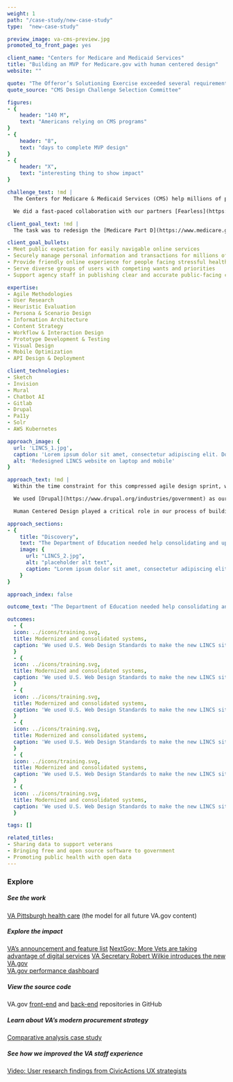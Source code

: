 ```yaml
---
weight: 1
path: "/case-study/new-case-study"
type:  "new-case-study"

preview_image: va-cms-preview.jpg
promoted_to_front_page: yes

client_name: "Centers for Medicare and Medicaid Services"
title: "Building an MVP for Medicare.gov with human centered design"
website: ""

quote: "The Offeror’s Solutioning Exercise exceeded several requirements … This gives the Government confidence the Offeror will exceed most contract objectives as well. The overall rating for this factor is Excellent."
quote_source: "CMS Design Challenge Selection Committee"

figures:
- {
    header: "140 M",
    text: "Americans relying on CMS programs"
}
- {
    header: "8",
    text: "days to complete MVP design"
}
- {
    header: "X",
    text: "interesting thing to show impact"
}

challenge_text: !md |
  The Centers for Medicare & Medicaid Services (CMS) help millions of people every year find and enroll in health care programs. Planning a large-scale web and content management project to improve the customer experience of their multiple websites, the agency launched a design challenge for the vendors that were finalists for the contract.

  We did a fast-paced collaboration with our partners [Fearless](https://fearless.tech/) and [KPMG](https://www.kpmg.us/) to submit deliverables in just 8 business days (including page designs, content recommendations, an API, and a clickable prototype with a smart chatbot). Our team won the challenge because the agency saw we could help them achieve their goal to better serve Medicare beneficiaries.

client_goal_text: !md |
  The task was to redesign the [Medicare Part D](https://www.medicare.gov/drug-coverage-part-d) section of the medicare.gov website, which helps people understand insurance options for their medication needs. For all their digital platforms, CMS needs to: 

client_goal_bullets:
- Meet public expectation for easily navigable online services
- Securely manage personal information and transactions for millions of beneficiaries
- Provide friendly online experience for people facing stressful health situations
- Serve diverse groups of users with competing wants and priorities
- Support agency staff in publishing clear and accurate public-facing content

expertise:
- Agile Methodologies
- User Research
- Heuristic Evaluation
- Persona & Scenario Design
- Information Architecture
- Content Strategy
- Workflow & Interaction Design
- Prototype Development & Testing
- Visual Design
- Mobile Optimization
- API Design & Deployment

client_technologies:
- Sketch
- Invision
- Mural
- Chatbot AI
- Gitlab
- Drupal
- Pa11y
- Solr
- AWS Kubernetes

approach_image: {
  url: 'LINCS_1.jpg', 
  caption: 'Lorem ipsum dolor sit amet, consectetur adipiscing elit. Donec eros eros, efficitur ac libero in, venenatis efficitur libero. Vivamus ullamcorper non nisl eget faucibus.', 
  alt: 'Redesigned LINCS website on laptop and mobile'
}

approach_text: !md | 
  Within the time constraint for this compressed agile design sprint, we conducted lean versions of the activities we would normally do to make sure the site was effective for Medicare recipients. Daily collaboration among all team members, from Design to DevOps to Developers, allowed us to quickly test and iterate on every step. 

  We used [Drupal](https://www.drupal.org/industries/government) as our preferred open source platform and the [CMS design system](https://design.cms.gov/), which builds on the U.S. Web Design System. Together, these tools provide a solid foundation for accessible [government websites](https://medium.com/civicactions/4-ways-to-improve-government-accessibility-through-open-source-8e20fabc7281) — a key goal for agencies like CMS that serve diverse and aging populations.

  Human Centered Design played a critical role in our process of building a site that would be intuitive and useful to older Americans seeking information about their drug coverage options.

approach_sections:
- {
    title: "Discovery",
    text: "The Department of Education needed help consolidating and updating the collection of websites for the Literacy and Information Communication System (LINCS), which supports adult education practitioners in their goal of helping adult learners transition to post-secondary education and 21st-century jobs",
    image: {
      url: "LINCS_2.jpg",
      alt: "placeholder alt text",
      caption: "Lorem ipsum dolor sit amet, consectetur adipiscing elit. Donec eros eros, efficitur ac libero in, venenatis efficitur libero."
    }
}

approach_index: false

outcome_text: "The Department of Education needed help consolidating and updating the collection of websites for the Literacy and Information Communication System (LINCS)."

outcomes:
  - {
  icon: ../icons/training.svg,
  title: Modernized and consolidated systems,
  caption: 'We used U.S. Web Design Standards to make the new LINCS sites easy to navigate and mobile friendly. The streamlined design allows educators to quickly find the courses and resources they need.', 
  }
  - {
  icon: ../icons/training.svg,
  title: Modernized and consolidated systems,
  caption: 'We used U.S. Web Design Standards to make the new LINCS sites easy to navigate and mobile friendly. The streamlined design allows educators to quickly find the courses and resources they need.', 
  }
  - {
  icon: ../icons/training.svg,
  title: Modernized and consolidated systems,
  caption: 'We used U.S. Web Design Standards to make the new LINCS sites easy to navigate and mobile friendly. The streamlined design allows educators to quickly find the courses and resources they need.', 
  }
  - {
  icon: ../icons/training.svg,
  title: Modernized and consolidated systems,
  caption: 'We used U.S. Web Design Standards to make the new LINCS sites easy to navigate and mobile friendly. The streamlined design allows educators to quickly find the courses and resources they need.', 
  }
  - {
  icon: ../icons/training.svg,
  title: Modernized and consolidated systems,
  caption: 'We used U.S. Web Design Standards to make the new LINCS sites easy to navigate and mobile friendly. The streamlined design allows educators to quickly find the courses and resources they need.', 
  }
  - {
  icon: ../icons/training.svg,
  title: Modernized and consolidated systems,
  caption: 'We used U.S. Web Design Standards to make the new LINCS sites easy to navigate and mobile friendly. The streamlined design allows educators to quickly find the courses and resources they need.', 
  }

tags: []

related_titles:
- Sharing data to support veterans
- Bringing free and open source software to government
- Promoting public health with open data
---
```


### Explore

##### See the work  
[VA Pittsburgh health care](https://www.va.gov/pittsburgh-health-care/) (the model for all future VA.gov content)

##### Explore the impact  
[VA’s announcement and feature list](https://github.com/department-of-veterans-affairs/va.gov-team/blob/master/products/facilities/medical-centers/comms/New-VAMC-website-flyer-2020-01-WEB.pdf)
[NextGov: More Vets are taking advantage of digital services](https://www.nextgov.com/it-modernization/2019/11/more-vets-are-taking-advantage-digital-services-through-new-vagov/161190/)
[VA Secretary Robert Wilkie introduces the new VA.gov](https://www.blogs.va.gov/VAntage/53898/secretary-wilkie-announces-redesigned-va-gov-built-input-veterans-better-meet-needs/)  
[VA.gov performance dashboard](https://www.va.gov/performance-dashboard/)

##### View the source code
VA.gov [front-end](https://github.com/department-of-veterans-affairs/vets-website) and [back-end](https://github.com/department-of-veterans-affairs/va.gov-cms) repositories in GitHub

##### Learn about VA’s modern procurement strategy
[Comparative analysis case study](https://techfarhub.cio.gov/learning-center/case-studies/VA-gov-modernization-comparative-analysis)

##### See how we improved the VA staff experience
[Video: User research findings from CivicActions UX strategists](https://drive.google.com/file/d/1oV_FuBArq4gYlSJz0ZXf4WWJf3Z6iStu/view?usp=sharing)
